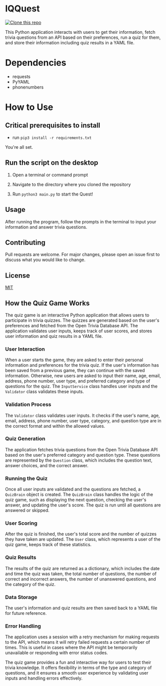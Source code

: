 # IQQuest

[![Clone this repo](https://img.shields.io/badge/Clone-this_repo-brightgreen.svg)](https://github.com/FahadBinHussain/IQQuest)

This Python application interacts with users to get their information, fetch trivia questions from an API based on their preferences, run a quiz for them, and store their information including quiz results in a YAML file.

# Dependencies

* requests
* PyYAML
* phonenumbers

# How to Use

## Critical prerequisites to install

* run ```pip3 install -r requirements.txt```

You're all set.

## Run the script on the desktop

1. Open a terminal or command prompt

2. Navigate to the directory where you cloned the repository

3. Run `python3 main.py` to start the Quest!

## Usage
After running the program, follow the prompts in the terminal to input your information and answer trivia questions.

## Contributing
Pull requests are welcome. For major changes, please open an issue first to discuss what you would like to change.

## License
[MIT](https://choosealicense.com/licenses/mit/)

## How the Quiz Game Works

The quiz game is an interactive Python application that allows users to participate in trivia quizzes. The quizzes are generated based on the user's preferences and fetched from the Open Trivia Database API. The application validates user inputs, keeps track of user scores, and stores user information and quiz results in a YAML file.

### User Interaction

When a user starts the game, they are asked to enter their personal information and preferences for the trivia quiz. If the user's information has been saved from a previous game, they can continue with the saved information. Otherwise, new users are asked to input their name, age, email, address, phone number, user type, and preferred category and type of questions for the quiz. The `InputService` class handles user inputs and the `Validator` class validates these inputs.

### Validation Process

The `Validator` class validates user inputs. It checks if the user's name, age, email, address, phone number, user type, category, and question type are in the correct format and within the allowed values. 

### Quiz Generation

The application fetches trivia questions from the Open Trivia Database API based on the user's preferred category and question type. These questions are represented by the `Question` class, which includes the question text, answer choices, and the correct answer. 

### Running the Quiz

Once all user inputs are validated and the questions are fetched, a `QuizBrain` object is created. The `QuizBrain` class handles the logic of the quiz game, such as displaying the next question, checking the user's answer, and updating the user's score. The quiz is run until all questions are answered or skipped.

### User Scoring

After the quiz is finished, the user's total score and the number of quizzes they have taken are updated. The `User` class, which represents a user of the quiz game, keeps track of these statistics.

### Quiz Results

The results of the quiz are returned as a dictionary, which includes the date and time the quiz was taken, the total number of questions, the number of correct and incorrect answers, the number of unanswered questions, and the category of the quiz.

### Data Storage

The user's information and quiz results are then saved back to a YAML file for future reference. 

### Error Handling

The application uses a session with a retry mechanism for making requests to the API, which means it will retry failed requests a certain number of times. This is useful in cases where the API might be temporarily unavailable or responding with error status codes.

The quiz game provides a fun and interactive way for users to test their trivia knowledge. It offers flexibility in terms of the type and category of questions, and it ensures a smooth user experience by validating user inputs and handling errors effectively.
